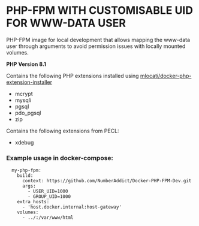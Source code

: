 # PHP-FPM WITH CUSTOMISABLE UID FOR WWW-DATA USER
PHP-FPM image for local development that allows mapping the www-data user through arguments to avoid permission issues with locally mounted volumes.

**PHP Version 8.1**

Contains the following PHP extensions installed using [mlocati/docker-php-extension-installer](https://github.com/mlocati/docker-php-extension-installer/)
- mcrypt
- mysqli
- pgsql
- pdo_pgsql
- zip

Contains the following extensions from PECL:
- xdebug

### Example usage in docker-compose:

```
  my-php-fpm:
    build:
      context: https://github.com/NumberAddict/Docker-PHP-FPM-Dev.git
      args:
        - USER_UID=1000
        - GROUP_UID=1000
    extra_hosts:
      - 'host.docker.internal:host-gateway'
    volumes:
      - ../:/var/www/html
```